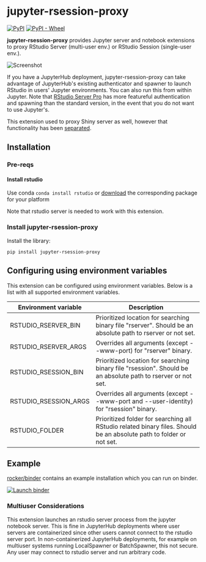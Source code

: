 # jupyter-rsession-proxy

[![PyPI](https://img.shields.io/pypi/v/jupyter-rsession-proxy?label=PyPI%20Version)](https://pypi.org/project/jupyter-rsession-proxy/)
[![PyPI - Wheel](https://img.shields.io/pypi/wheel/jupyter-rsession-proxy)](https://pypi.org/project/jupyter-rsession-proxy/)

**jupyter-rsession-proxy** provides Jupyter server and notebook extensions to proxy RStudio Server (multi-user env.) or RStudio Session (single-user env.).

![Screenshot](screenshot.png)

If you have a JupyterHub deployment, jupyter-rsession-proxy can take advantage of JupyterHub's existing authenticator and spawner to launch RStudio in users' Jupyter environments. You can also run this from within Jupyter.
Note that [RStudio Server Pro](https://www.rstudio.com/products/rstudio-server-pro/architecture) has more featureful authentication and spawning than the standard version, in the event that you do not want to use Jupyter's.

This extension used to proxy Shiny server as well, however that functionality has been [separated](https://github.com/ryanlovett/jupyter-shiny-proxy).

## Installation

### Pre-reqs

#### Install rstudio
Use conda `conda install rstudio` or [download](https://www.rstudio.com/products/rstudio/download-server/) the corresponding package for your platform 

Note that rstudio server is needed to work with this extension.

### Install jupyter-rsession-proxy

Install the library:
```
pip install jupyter-rsession-proxy
```

## Configuring using environment variables

This extension can be configured using environment variables. 
Below is a list with all supported environment variables.

| Environment variable  | Description |
| --------------------- |-------------| 
| RSTUDIO_RSERVER_BIN   | Prioritized location for searching binary file "rserver". Should be an absolute path to rserver or not set. | 
| RSTUDIO_RSERVER_ARGS  | Overrides all arguments (except --www-port) for "rserver" binary. | 
| RSTUDIO_RSESSION_BIN  | Prioritized location for searching binary file "rsession". Should be an absolute path to rserver or not set. |
| RSTUDIO_RSESSION_ARGS | Overrides all arguments (except --www-port and --user-identity) for "rsession" binary. |
| RSTUDIO_FOLDER        | Prioritized folder for searching all RStudio related binary files. Should be an absolute path to folder or not set. |


## Example

[rocker/binder](https://hub.docker.com/r/rocker/binder) contains an example installation which you can run on binder.

[![Launch binder](https://mybinder.org/badge_logo.svg)](https://mybinder.org/v2/gh/rocker-org/binder/master?urlpath=rstudio)

### Multiuser Considerations

This extension launches an rstudio server process from the jupyter notebook server. This is fine in JupyterHub deployments where user servers are containerized since other users cannot connect to the rstudio server port. In non-containerized JupyterHub deployments, for example on multiuser systems running LocalSpawner or BatchSpawner, this not secure. Any user may connect to rstudio server and run arbitrary code.
